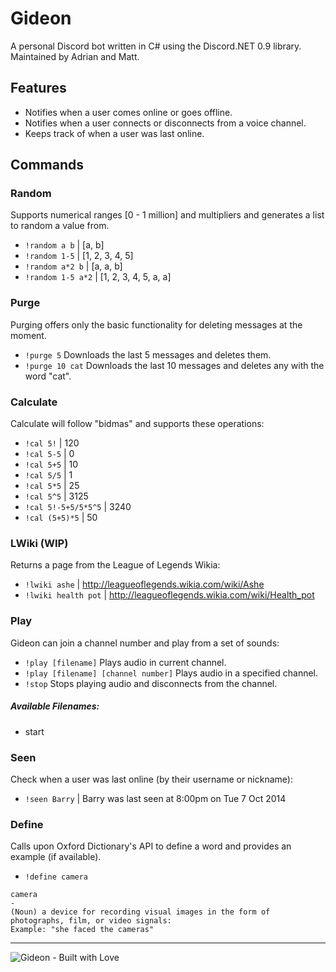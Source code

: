 # Gideon
A personal Discord bot written in C# using the Discord.NET 0.9 library.  
Maintained by Adrian and Matt.

## Features
- Notifies when a user comes online or goes offline.
- Notifies when a user connects or disconnects from a voice channel.
- Keeps track of when a user was last online.

## Commands

### Random
Supports numerical ranges [0 - 1 million] and multipliers and generates a list to random a value from.
- `!random a b` | [a, b]
- `!random 1-5` | [1, 2, 3, 4, 5]
- `!random a*2 b` | [a, a, b]
- `!random 1-5 a*2` | [1, 2, 3, 4, 5, a, a]

### Purge
Purging offers only the basic functionality for deleting messages at the moment.
- `!purge 5` Downloads the last 5 messages and deletes them.
- `!purge 10 cat` Downloads the last 10 messages and deletes any with the word "cat".

### Calculate
Calculate will follow "bidmas" and supports these operations:
- `!cal 5!` | 120 
- `!cal 5-5` | 0
- `!cal 5+5` | 10
- `!cal 5/5` | 1
- `!cal 5*5` | 25
- `!cal 5^5` | 3125
- `!cal 5!-5+5/5*5^5` | 3240
- `!cal (5+5)*5` | 50

### LWiki (WIP)
Returns a page from the League of Legends Wikia:
- `!lwiki ashe` | http://leagueoflegends.wikia.com/wiki/Ashe
- `!lwiki health pot` | http://leagueoflegends.wikia.com/wiki/Health_pot

### Play
Gideon can join a channel number and play from a set of sounds:
- `!play [filename]` Plays audio in current channel.
- `!play [filename] [channel number]`  Plays audio in a specified channel.
- `!stop` Stops playing audio and disconnects from the channel.

##### Available Filenames:
- start

### Seen
Check when a user was last online (by their username or nickname):
- `!seen Barry` | Barry was last seen at 8:00pm on Tue 7 Oct 2014

### Define
Calls upon Oxford Dictionary's API to define a word and provides an example (if available).
- `!define camera`
```
camera
-
(Noun) a device for recording visual images in the form of photographs, film, or video signals:
Example: "she faced the cameras"
```

 - - - -
 ![Gideon - Built with Love](http://forthebadge.com/images/featured/featured-built-with-love.svg)